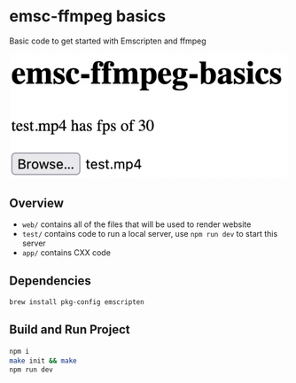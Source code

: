 # emsc-ffmpeg basics
Basic code to get started with Emscripten and ffmpeg

![example page](docs/image.png)

## Overview
- `web/` contains all of the files that will be used to render website
- `test/` contains code to run a local server, use `npm run dev` to start this server
- `app/` contains CXX code

## Dependencies
```sh
brew install pkg-config emscripten
```

## Build and Run Project
```sh
npm i
make init && make
npm run dev
```